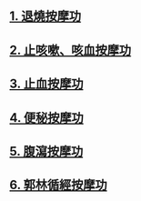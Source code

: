 ## [1. 退燒按摩功](/退燒功1.md) 

## [2. 止咳嗽、咳血按摩功](/止咳功1.md) 

## [3. 止血按摩功](/止血功1.md)

## [4. 便秘按摩功](/便秘功1.md)

## [5. 腹瀉按摩功](/便稀功1.md)

## [6. 郭林循經按摩功](/循經按摩1.md)
